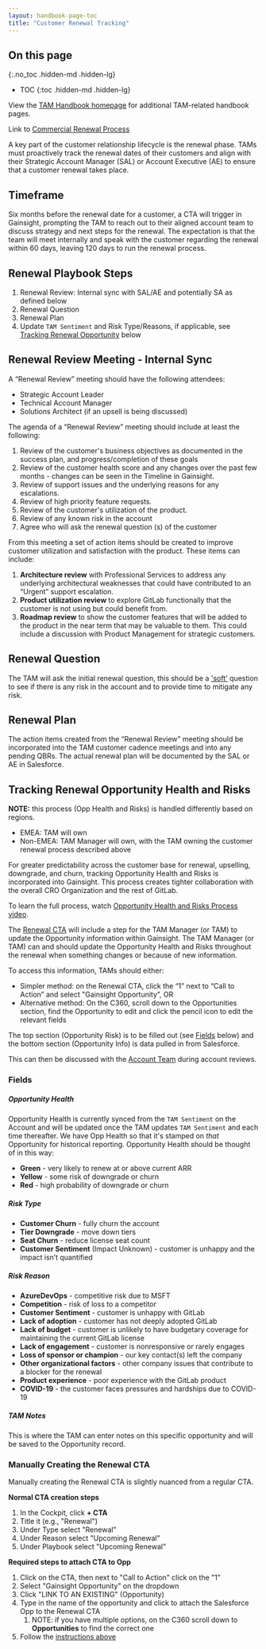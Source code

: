 ```yaml
---
layout: handbook-page-toc
title: "Customer Renewal Tracking"
---
```


## On this page
{:.no_toc .hidden-md .hidden-lg}

- TOC
{:toc .hidden-md .hidden-lg}

View the [TAM Handbook homepage](/handbook/customer-success/tam/) for additional TAM-related handbook pages.

Link to [Commercial Renewal Process](/handbook/customer-success/comm-sales/renewals/)



A key part of the customer relationship lifecycle is the renewal phase. TAMs must proactively track the renewal dates of their customers and align with their Strategic Account Manager (SAL) or Account Executive (AE) to ensure that a customer renewal takes place.

## Timeframe

Six months before the renewal date for a customer, a CTA will trigger in Gainsight, prompting the TAM to reach out to their aligned account team to discuss strategy and next steps for the renewal. The expectation is that the team will meet internally and speak with the customer regarding the renewal within 60 days, leaving 120 days to run the renewal process.

## Renewal Playbook Steps

1. Renewal Review: Internal sync with SAL/AE and potentially SA as defined below
1. Renewal Question
1. Renewal Plan
1. Update `TAM Sentiment` and Risk Type/Reasons, if applicable, see [Tracking Renewal Opportunity](#tracking-renewal-opportunity-health-and-risks) below


## Renewal Review Meeting - Internal Sync

A “Renewal Review” meeting should have the following attendees:

- Strategic Account Leader
- Technical Account Manager
- Solutions Architect (if an upsell is being discussed)


The agenda of a “Renewal Review” meeting should include at least the following:

 1. Review of the customer's business objectives as documented in the success plan, and progress/completion of these goals
 1. Review of the customer health score and any changes over the past few months - changes can be seen in the Timeline in Gainsight.
 1. Review of support issues and the underlying reasons for any escalations.
 1. Review of high priority feature requests.
 1. Review of the customer's utilization of the product.
 1. Review of any known risk in the account
 1. Agree who will ask the renewal question (s) of the customer

From this meeting a set of action items should be created to improve customer utilization and satisfaction with the product. These items can include:

 1. **Architecture review** with Professional Services to address any underlying architectural weaknesses that could have contributed to an “Urgent” support escalation.
 1. **Product utilization review** to explore GitLab functionally that the customer is not using but could benefit from.
 1. **Roadmap review** to show the customer features that will be added to the product in the near term that may be valuable to them. This could include a discussion with Product Management for strategic customers.

## Renewal Question

The TAM will ask the initial renewal question, this should be a ['soft'](https://www.mbaskool.com/business-concepts/marketing-and-strategy-terms/7214-soft-fact-questions.html) question to see if there is any risk in the account and to provide time to mitigate any risk.

## Renewal Plan

The action items created from the “Renewal Review” meeting should be incorporated into the TAM customer cadence meetings and into any pending QBRs. The actual renewal plan will be documented by the SAL or AE in Salesforce.

## Tracking Renewal Opportunity Health and Risks

**NOTE:** this process (Opp Health and Risks) is handled differently based on regions.
* EMEA: TAM will own
* Non-EMEA: TAM Manager will own, with the TAM owning the customer renewal process described above

For greater predictability across the customer base for renewal, upselling, downgrade, and churn, tracking Opportunity Health and Risks is incorporated into Gainsight. This process creates tighter collaboration with the overall CRO Organization and the rest of GitLab.

To learn the full process, watch [Opportunity Health and Risks Process video](https://www.youtube.com/watch?v=taucYmcWZ6U&feature=youtu.be).

The [Renewal CTA](#timeframe) will include a step for the TAM Manager (or TAM) to update the Opportunity information within Gainsight. The TAM Manager (or TAM) can and should update the Opportunity Health and Risks throughout the renewal when something changes or because of new information.

To access this information, TAMs should either:
* Simpler method: on the Renewal CTA, click the “1” next to “Call to Action” and select "Gainsight Opportunity”, OR
* Alternative method: On the C360, scroll down to the Opportunities section, find the Opportunity to edit and click the pencil icon to edit the relevant fields

The top section (Opportunity Risk) is to be filled out (see [Fields](#fields) below) and the bottom section (Opportunity Info) is data pulled in from Salesforce. 

This can then be discussed with the [Account Team](/handbook/customer-success/account-team/) during account reviews.

### Fields

##### Opportunity Health

Opportunity Health is currently synced from the `TAM Sentiment` on the Account and will be updated once the TAM updates `TAM Sentiment` and each time thereafter. We have Opp Health so that it's stamped on _that_ Opportunity for historical reporting. Opportunity Health should be thought of in this way:

* **Green** - very likely to renew at or above current ARR
* **Yellow** - some risk of downgrade or churn
* **Red** - high probability of downgrade or churn

##### Risk Type
* **Customer Churn** - fully churn the account
* **Tier Downgrade** - move down tiers
* **Seat Churn** - reduce license seat count
* **Customer Sentiment** (Impact Unknown) - customer is unhappy and the impact isn’t quantified

##### Risk Reason
* **AzureDevOps** - competitive risk due to MSFT
* **Competition** - risk of loss to a competitor
* **Customer Sentiment** - customer is unhappy with GitLab
* **Lack of adoption** - customer has not deeply adopted GitLab
* **Lack of budget** - customer is unlikely to have budgetary coverage for maintaining the current GitLab license
* **Lack of engagement** - customer is nonresponsive or rarely engages
* **Loss of sponsor or champion** - our key contact(s) left the company
* **Other organizational factors** - other company issues that contribute to a blocker for the renewal
* **Product experience** - poor experience with the GitLab product
* **COVID-19** - the customer faces pressures and hardships due to COVID-19

##### TAM Notes
This is where the TAM can enter notes on this specific opportunity and will be saved to the Opportunity record.

### Manually Creating the Renewal CTA

Manually creating the Renewal CTA is slightly nuanced from a regular CTA. 

**Normal CTA creation steps**
1. In the Cockpit, click **+ CTA**
1. Title it (e.g., "Renewal")
1. Under Type select "Renewal"
1. Under Reason select "Upcoming Renewal"
1. Under Playbook select "Upcoming Renewal"

**Required steps to attach CTA to Opp**
1. Click on the CTA, then next to "Call to Action" click on the "1"
1. Select "Gainsight Opportunity" on the dropdown
1. Click "LINK TO AN EXISTING" (Opportunity)
1. Type in the name of the opportunity and click to attach the Salesforce Opp to the Renewal CTA
   1. NOTE: if you have multiple options, on the C360 scroll down to **Opportunities** to find the correct one 
1. Follow the [instructions above](#tracking-renewal-opportunity-health-and-risks)